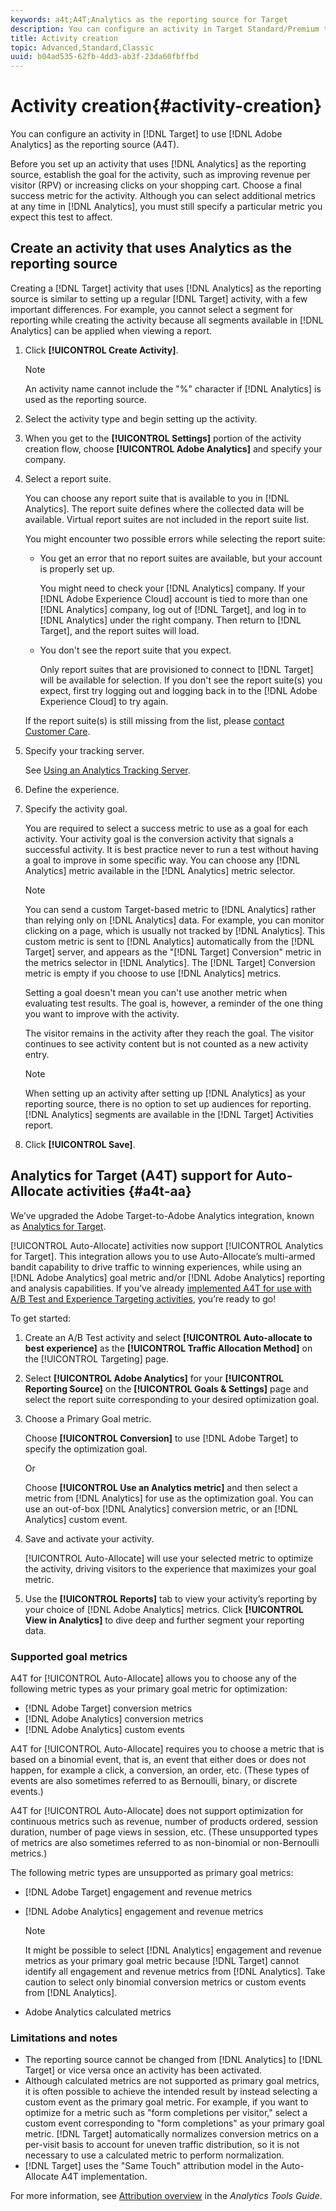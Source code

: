 ```yaml
---
keywords: a4t;A4T;Analytics as the reporting source for Target
description: You can configure an activity in Target Standard/Premium to use Adobe Analytics as the reporting source (A4T).
title: Activity creation
topic: Advanced,Standard,Classic
uuid: b04ad535-62fb-4dd3-ab3f-23da60fbffbd
---
```


# Activity creation{#activity-creation}

You can configure an activity in [!DNL Target] to use [!DNL Adobe Analytics] as the reporting source (A4T).

Before you set up an activity that uses [!DNL Analytics] as the reporting source, establish the goal for the activity, such as improving revenue per visitor (RPV) or increasing clicks on your shopping cart. Choose a final success metric for the activity. Although you can select additional metrics at any time in [!DNL Analytics], you must still specify a particular metric you expect this test to affect.

## Create an activity that uses Analytics as the reporting source

Creating a [!DNL Target] activity that uses [!DNL Analytics] as the reporting source is similar to setting up a regular [!DNL Target] activity, with a few important differences. For example, you cannot select a segment for reporting while creating the activity because all segments available in [!DNL Analytics] can be applied when viewing a report. 

1. Click **[!UICONTROL Create Activity]**.

   >[!NOTE]
   >
   >An activity name cannot include the "%" character if [!DNL Analytics] is used as the reporting source.

1. Select the activity type and begin setting up the activity.
1. When you get to the **[!UICONTROL Settings]** portion of the activity creation flow, choose **[!UICONTROL Adobe Analytics]** and specify your company.
1. Select a report suite.

   You can choose any report suite that is available to you in [!DNL Analytics]. The report suite defines where the collected data will be available. Virtual report suites are not included in the report suite list.

   You might encounter two possible errors while selecting the report suite:

   * You get an error that no report suites are available, but your account is properly set up.

     You might need to check your [!DNL Analytics] company. If your [!DNL Adobe Experience Cloud] account is tied to more than one [!DNL Analytics] company, log out of [!DNL Target], and log in to [!DNL Analytics] under the right company. Then return to [!DNL Target], and the report suites will load. 

   * You don't see the report suite that you expect.

     Only report suites that are provisioned to connect to [!DNL Target] will be available for selection. If you don't see the report suite(s) you expect, first try logging out and logging back in to the [!DNL Adobe Experience Cloud] to try again.

   If the report suite(s) is still missing from the list, please [contact Customer Care](../../cmp-resources-and-contact-information.md#reference_ACA3391A00EF467B87930A450050077C).

1. Specify your tracking server.

   See [Using an Analytics Tracking Server](../../c-integrating-target-with-mac/a4t/analytics-tracking-server.md#task_72077BA7E93C4A65A715A18F32228823).

1. Define the experience.
1. Specify the activity goal.

   You are required to select a success metric to use as a goal for each activity. Your activity goal is the conversion activity that signals a successful activity. It is best practice never to run a test without having a goal to improve in some specific way. You can choose any [!DNL Analytics] metric available in the [!DNL Analytics] metric selector.

   >[!NOTE]
   >
   >You can send a custom Target-based metric to [!DNL Analytics] rather than relying only on [!DNL Analytics] data. For example, you can monitor clicking on a page, which is usually not tracked by [!DNL Analytics]. This custom metric is sent to [!DNL Analytics] automatically from the [!DNL Target] server, and appears as the "[!DNL Target] Conversion" metric in the metrics selector in [!DNL Analytics]. The [!DNL Target] Conversion metric is empty if you choose to use [!DNL Analytics] metrics.

   Setting a goal doesn't mean you can't use another metric when evaluating test results. The goal is, however, a reminder of the one thing you want to improve with the activity.

   The visitor remains in the activity after they reach the goal. The visitor continues to see activity content but is not counted as a new activity entry.

   >[!NOTE]
   >
   >When setting up an activity after setting up [!DNL Analytics] as your reporting source, there is no option to set up audiences for reporting. [!DNL Analytics] segments are available in the [!DNL Target] Activities report.

1. Click **[!UICONTROL Save]**.

## Analytics for Target (A4T) support for Auto-Allocate activities {#a4t-aa}

We’ve upgraded the Adobe Target-to-Adobe Analytics integration, known as [Analytics for Target](/help/c-integrating-target-with-mac/a4t/a4t.md).

[!UICONTROL Auto-Allocate] activities now support [!UICONTROL Analytics for Target]. This integration allows you to use Auto-Allocate’s multi-armed bandit capability to drive traffic to winning experiences, while using an [!DNL Adobe Analytics] goal metric and/or [!DNL Adobe Analytics] reporting and analysis capabilities. If you’ve already [implemented A4T for use with A/B Test and Experience Targeting activities](/help/c-integrating-target-with-mac/a4t/a4timplementation.md), you’re ready to go! 

To get started:

1. Create an A/B Test activity and select **[!UICONTROL Auto-allocate to best experience]** as the **[!UICONTROL Traffic Allocation Method]** on the [!UICONTROL Targeting] page.
1. Select **[!UICONTROL Adobe Analytics]** for your **[!UICONTROL Reporting Source]** on the **[!UICONTROL Goals & Settings]** page and select the report suite corresponding to your desired optimization goal.
1. Choose a Primary Goal metric. 

   Choose **[!UICONTROL Conversion]** to use [!DNL Adobe Target] to specify the optimization goal.
   
   Or
   
   Choose **[!UICONTROL Use an Analytics metric]** and then select a metric from [!DNL Analytics] for use as the optimization goal. You can use an out-of-box [!DNL Analytics] conversion metric, or an [!DNL Analytics] custom event.

1. Save and activate your activity.

   [!UICONTROL Auto-Allocate] will use your selected metric to optimize the activity, driving visitors to the experience that maximizes your goal metric.

1. Use the **[!UICONTROL Reports]** tab to view your activity’s reporting by your choice of [!DNL Adobe Analytics] metrics. Click **[!UICONTROL View in Analytics]** to dive deep and further segment your reporting data.

### Supported goal metrics

A4T for [!UICONTROL Auto-Allocate] allows you to choose any of the following metric types as your primary goal metric for optimization:

* [!DNL Adobe Target] conversion metrics
* [!DNL Adobe Analytics] conversion metrics
* [!DNL Adobe Analytics] custom events

A4T for [!UICONTROL Auto-Allocate] requires you to choose a metric that is based on a binomial event, that is, an event that either does or does not happen, for example a click, a conversion, an order, etc. (These types of events are also sometimes referred to as Bernoulli, binary, or discrete events.)

A4T for [!UICONTROL Auto-Allocate] does not support optimization for continuous metrics such as revenue, number of products ordered, session duration, number of page views in session, etc. (These unsupported types of metrics are also sometimes referred to as non-binomial or non-Bernoulli metrics.) 

The following metric types are unsupported as primary goal metrics:

* [!DNL Adobe Target] engagement and revenue metrics
* [!DNL Adobe Analytics] engagement and revenue metrics

  >[!NOTE]
  >
  >It might be possible to select [!DNL Analytics] engagement and revenue metrics as your primary goal metric because [!DNL Target] cannot identify all engagement and revenue metrics from [!DNL Analytics]. Take caution to select only binomial conversion metrics or custom events from [!DNL Analytics].

* Adobe Analytics calculated metrics

### Limitations and notes

* The reporting source cannot be changed from [!DNL Analytics] to [!DNL Target] or vice versa once an activity has been activated.
* Although calculated metrics are not supported as primary goal metrics, it is often possible to achieve the intended result by instead selecting a custom event as the primary goal metric. For example, if you want to optimize for a metric such as "form completions per visitor," select a custom event corresponding to "form completions" as your primary goal metric. [!DNL Target] automatically normalizes conversion metrics on a per-visit basis to account for uneven traffic distribution, so it is not necessary to use a calculated metric to perform normalization.
* [!DNL Target] uses the "Same Touch" attribution model in the Auto-Allocate A4T implementation. 

For more information, see [Attribution overview](https://docs.adobe.com/content/help/en/analytics/analyze/analysis-workspace/panels/attribution/attribution.html) in the *Analytics Tools Guide*.
